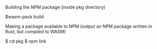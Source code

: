 Building the NPM package (inside pkg directory)

$wasm-pack build

Making a package available to NPM (output an NPM package written in Rust, but compiled to WASM)

$ cd pkg
$ npm link
